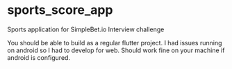 # sports_score_app

Sports application for SimpleBet.io Interview challenge

You should be able to build as a regular flutter project.
I had issues running on android so I had to develop for web. Should work fine on your machine if android is configured.


